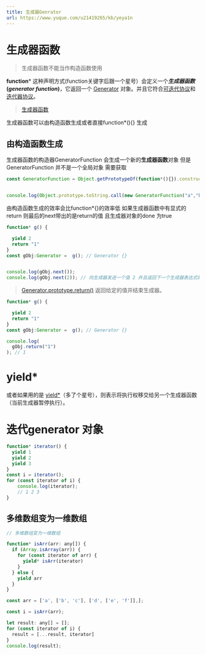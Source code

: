 ```yaml
---
title: 生成器Genrator
url: https://www.yuque.com/u21419265/kb/yeya1n
---
```




# 生成器函数

> 生成器函数不能当作构造函数使用

**function*** 这种声明方式(function关键字后跟一个星号）会定义一个***生成器函数* (***generator function***)**，它返回一个  [Generator](https://developer.mozilla.org/zh-CN/docs/Web/JavaScript/Reference/Global_Objects/Generator)  对象。并且它符合[可迭代协议](https://developer.mozilla.org/zh-CN/docs/Web/JavaScript/Reference/Iteration_protocols#iterable)和[迭代器协议](https://developer.mozilla.org/zh-CN/docs/Web/JavaScript/Reference/Iteration_protocols#iterator)。

> [生成器函数](https://developer.mozilla.org/zh-CN/docs/Web/JavaScript/Reference/Statements/function*)

生成器函数可以由构造函数生成或者直接function*(){} 生成

## 由构造函数生成

生成器函数的构造器GeneratorFunction 会生成一个新的**生成器函数**对象
但是GeneratorFunction 并不是一个全局对象 需要获取

```javascript
const GeneratorFunction = Object.getPrototypeOf(function*(){}).constructor


console.log(Object.prototype.toString.call(new GeneratorFunction("a","b", "yield a + b"))); // [object GeneratorFunction]
```

由构造函数生成的效率会比function*{}的效率低
如果生成器函数中有显式的return 则最后的next带出的是return的值 且生成器对象的done 为true

```javascript
function* g() {

  yield 2
  return "1"
}
const gObj:Generator =  g(); // Generator {}


console.log(gObj.next());
console.log(gObj.next(2)); // 向生成器发送一个值 2 并且返回下一个生成器表达式的值

```

> [Generator.prototype.return()](https://developer.mozilla.org/zh-CN/docs/Web/JavaScript/Reference/Global_Objects/Generator/return) 返回给定的值并结束生成器。

```javascript
function* g() {

  yield 2
  return "1"
}
const gObj:Generator =  g(); // Generator {}

console.log(
  gObj.return("1")
); // 1
```



# yield*

或者如果用的是 [yield*](https://developer.mozilla.org/zh-CN/docs/Web/JavaScript/Reference/Operators/yield*)（多了个星号），则表示将执行权移交给另一个生成器函数（当前生成器暂停执行）。



# 迭代generator 对象

```javascript
function* iterator() {
  yield 1
  yield 2
  yield 3
}
const i = iterator();
for (const iterator of i) {
    console.log(iterator);
    // 1 2 3
}
```



## 多维数组变为一维数组

```javascript
// 多维数组变为一维数组

function* isArr(arr: any[]) {
  if (Array.isArray(arr)) {
    for (const iterator of arr) {
      yield* isArr(iterator)
    }
  } else {
    yield arr
  }
}

const arr = ['a', ['b', 'c'], ['d', ['e', 'f']],];

const i = isArr(arr);

let result: any[] = [];
for (const iterator of i) {
  result = [...result, iterator]
}
console.log(result);
```
